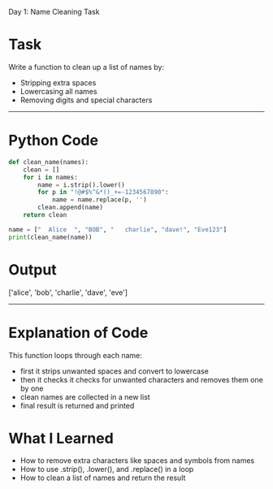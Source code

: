 Day 1: Name Cleaning Task

# Task
Write a function to clean up a list of names by:
- Stripping extra spaces
- Lowercasing all names
- Removing digits and special characters

---

# Python Code

```python
def clean_name(names):
    clean = []
    for i in names:
        name = i.strip().lower()
        for p in "!@#$%^&*()_+=-1234567890":
            name = name.replace(p, '')
        clean.append(name)
    return clean

name = ["  Alice  ", "BOB", "   charlie", "dave!", "Eve123"]
print(clean_name(name))
```

# Output

['alice', 'bob', 'charlie', 'dave', 'eve']

---

# Explanation of Code

This function loops through each name:
- first it strips unwanted spaces and convert to lowercase
- then it checks it checks for unwanted characters and removes them one by one
- clean names are collected in a new list
- final result is returned and printed

# What I Learned

- How to remove extra characters like spaces and symbols from names
- How to use .strip(), .lower(), and .replace() in a loop
- How to clean a list of names and return the result
